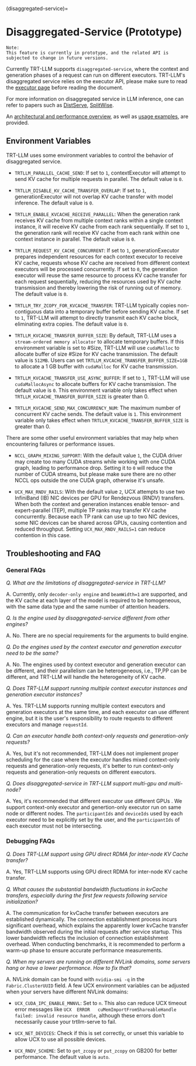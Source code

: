 (disaggregated-service)=

# Disaggregated-Service (Prototype)

```{note}
Note:
This feature is currently in prototype, and the related API is subjected to change in future versions.
```
Currently TRT-LLM supports `disaggregated-service`, where the context and generation phases of a request can run on different executors. TRT-LLM's disaggregated service relies on the executor API, please make sure to read the [executor page](executor.md) before reading the document.

For more information on disaggregated service in LLM inference, one can refer to papers such as [DistServe](https://arxiv.org/abs/2401.09670), [SplitWise](https://arxiv.org/abs/2311.18677).

An [architectural and performance overview](../../../docs/source/blogs/tech_blog/blog5_Disaggregated_Serving_in_TensorRT-LLM.md), as well as [usage examples](../../../examples/disaggregated/README.md), are provided.

## Environment Variables

TRT-LLM uses some environment variables to control the behavior of disaggregated service.

* `TRTLLM_PARALLEL_CACHE_SEND`: If set to `1`, contextExecutor will attempt to send KV cache for multiple requests in parallel. The default value is `0`.

* `TRTLLM_DISABLE_KV_CACHE_TRANSFER_OVERLAP`: If set to `1`, generationExecutor will not overlap KV cache transfer with model inference. The default value is `0`.

* `TRTLLM_ENABLE_KVCACHE_RECEIVE_PARALLEL`:  When the generation rank receives KV cache from multiple context ranks within a single context instance, it will receive KV cache from each rank sequentially. If set to `1`, the generation rank will receive KV cache from each rank within one context instance in parallel. The default value is `0`.

* `TRTLLM_REQUEST_KV_CACHE_CONCURRENT`: If set to `1`, generationExecutor prepares independent resources for each context executor to receive KV cache, requests whose KV cache are received from different context executors will be processed concurrently. If set to `0`, the generation executor will reuse the same resource to process KV cache transfer for each request sequentially, reducing the resources used by KV cache transmission and thereby lowering the risk of running out of memory. The default value is `0`.

* `TRTLLM_TRY_ZCOPY_FOR_KVCACHE_TRANSFER`: TRT-LLM typically copies non-contiguous data into a temporary buffer before sending KV cache. If set to `1`, TRT-LLM will attempt to directly transmit each KV cache block, eliminating extra copies. The default value is `0`.

* `TRTLLM_KVCACHE_TRANSFER_BUFFER_SIZE`: By default, TRT-LLM uses a `stream-ordered memory allocator` to allocate temporary buffers. If this environment variable is set to #Size, TRT-LLM will use `cudaMalloc` to allocate buffer of size #Size for KV cache transmission. The default value is `512MB`. Users can set `TRTLLM_KVCACHE_TRANSFER_BUFFER_SIZE=1GB` to allocate a 1 GB buffer with `cudaMalloc` for KV cache transmission.

* `TRTLLM_KVCACHE_TRANSFER_USE_ASYNC_BUFFER`: If set to `1`, TRT-LLM will use `cudaMallocAsync` to allocate buffers for KV cache transmission. The default value is `0`. This environment variable only takes effect when `TRTLLM_KVCACHE_TRANSFER_BUFFER_SIZE` is greater than 0.

* `TRTLLM_KVCACHE_SEND_MAX_CONCURRENCY_NUM`: The maximum number of concurrent KV cache sends. The default value is `1`. This environment variable only takes effect when `TRTLLM_KVCACHE_TRANSFER_BUFFER_SIZE` is greater than 0.

There are some other useful environment variables that may help when encountering failures or performance issues.

* `NCCL_GRAPH_MIXING_SUPPORT`: With the default value `1`, the CUDA driver may create too many CUDA streams while working with one CUDA graph, leading to performance drop. Setting it to `0` will reduce the number of CUDA streams, but please make sure there are no other NCCL ops outside the one CUDA graph, otherwise it's unsafe.

* `UCX_MAX_RNDV_RAILS`: With the default value `2`, UCX attempts to use two InfiniBand (IB) NIC devices per GPU for Rendezvous (RNDV) transfers. When both the context and generation instances enable tensor- and expert-parallel (TEP), multiple TP ranks may transfer KV cache concurrently. Because each TP rank can use up to two NIC devices, some NIC devices can be shared across GPUs, causing contention and reduced throughput. Setting `UCX_MAX_RNDV_RAILS=1` can reduce contention in this case.

## Troubleshooting and FAQ

### General FAQs

*Q. What are the limitations of disaggregated-service in TRT-LLM?*

A. Currently, only `decoder-only engine` and `beamWidth=1` are supported, and the KV cache at each layer of the model is required to be homogeneous, with the same data type and the same number of attention headers.

*Q. Is the engine used by disaggregated-service different from other engines?*

A. No. There are no special requirements for the arguments to build engine.

*Q. Do the engines used by the context executor and generation executor need to be the same?*

A. No. The engines used by context executor and generation executor can be different, and their parallelism can be heterogeneous, i.e., TP,PP can be different, and TRT-LLM will handle the heterogeneity of KV cache.

*Q. Does TRT-LLM support running multiple context executor instances and generation executor instances?*

A. Yes. TRT-LLM supports running multiple context executors and generation executors at the same time, and each executor can use different engine, but it is the user's responsibility to route requests to different executors and  manage `requestId`.

*Q. Can an executor handle both context-only requests and generation-only requests?*

A. Yes, but it's not recommended, TRT-LLM does not implement proper scheduling for the case where the executor handles mixed context-only requests and generation-only requests, it's better to run context-only requests and generation-only requests on different executors.

*Q. Does disaggregated-service in TRT-LLM support multi-gpu and multi-node?*

A. Yes, it's recommended that different executor use different GPUs . We support context-only executor and genertion-only executor run on same node or different nodes. The `participantIds` and `deviceIds` used by each executor need to be explicitly set by the user, and the `participantIds` of each executor must not be intersecting.

### Debugging FAQs

*Q. Does TRT-LLM support using GPU direct RDMA for inter-node KV Cache transfer?*

A. Yes, TRT-LLM supports using GPU direct RDMA for inter-node KV cache transfer.

*Q. What causes the substantial bandwidth fluctuations in kvCache transfers, especially during the first few requests following service initialization?*

A. The communication for kvCache transfer between executors are established dynamically. The connection establishment process incurs significant overhead, which explains the apparently lower kvCache transfer bandwidth observed during the initial requests after service startup. This lower bandwidth reflects the inclusion of connection establishment overhead. When conducting benchmarks, it is recommended to perform a warm-up phase to ensure accurate performance measurements.

*Q. When my servers are running on different NVLink domains, some servers hang or have a lower performance. How to fix that?*

A. NVLink domain can be found with `nvidia-smi -q` in the `Fabric.ClusterUUID` field. A few UCX environment variables can be adjusted when your servers have different NVLink domains:

* `UCX_CUDA_IPC_ENABLE_MNNVL`: Set to `n`. This also can reduce UCX timeout error messages like `UCX  ERROR   cuMemImportFromShareableHandle failed: invalid resource handle`, although these errors don't necessarily cause your trtllm-serve to fail.

* `UCX_NET_DEVICES`: Check if this is set correctly, or unset this variable to allow UCX to use all possible devices.

* `UCX_RNDV_SCHEME`: Set to `get_zcopy` or `put_zcopy` on GB200 for better performance. The default value is `auto`.
